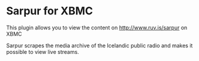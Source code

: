 Sarpur for XBMC
===============

This plugin allows you to view the content on http://www.ruv.is/sarpur on XBMC

Sarpur scrapes the media archive of the Icelandic public radio and makes it possible to view live streams.
